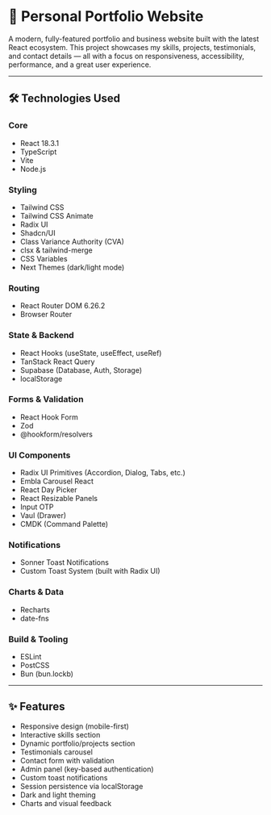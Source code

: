 # 💼 Personal Portfolio Website

A modern, fully-featured portfolio and business website built with the latest React ecosystem. This project showcases my skills, projects, testimonials, and contact details — all with a focus on responsiveness, accessibility, performance, and a great user experience.

---

## 🛠️ Technologies Used

### Core
- React 18.3.1
- TypeScript
- Vite
- Node.js

### Styling
- Tailwind CSS
- Tailwind CSS Animate
- Radix UI
- Shadcn/UI
- Class Variance Authority (CVA)
- clsx & tailwind-merge
- CSS Variables
- Next Themes (dark/light mode)

### Routing
- React Router DOM 6.26.2
- Browser Router

### State & Backend
- React Hooks (useState, useEffect, useRef)
- TanStack React Query
- Supabase (Database, Auth, Storage)
- localStorage

### Forms & Validation
- React Hook Form
- Zod
- @hookform/resolvers

### UI Components
- Radix UI Primitives (Accordion, Dialog, Tabs, etc.)
- Embla Carousel React
- React Day Picker
- React Resizable Panels
- Input OTP
- Vaul (Drawer)
- CMDK (Command Palette)

### Notifications
- Sonner Toast Notifications
- Custom Toast System (built with Radix UI)

### Charts & Data
- Recharts
- date-fns

### Build & Tooling
- ESLint
- PostCSS
- Bun (bun.lockb)

---

## ✨ Features

- Responsive design (mobile-first)
- Interactive skills section
- Dynamic portfolio/projects section
- Testimonials carousel
- Contact form with validation
- Admin panel (key-based authentication)
- Custom toast notifications
- Session persistence via localStorage
- Dark and light theming
- Charts and visual feedback
